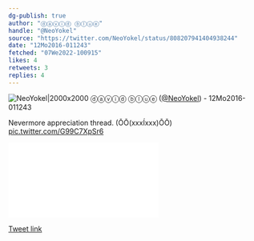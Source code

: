 ```yaml
---
dg-publish: true
author: "ⓓⓐⓥⓘⓓ ⓑⓛⓤⓔ"
handle: "@NeoYokel"
source: "https://twitter.com/NeoYokel/status/808207941404938244"
date: "12Mo2016-011243"
fetched: "07We2022-100915"
likes: 4
retweets: 3
replies: 4
---
```

![NeoYokel|2000x2000](media/48932450-xKb_gcmr_normal.jpg)
ⓓⓐⓥⓘⓓ ⓑⓛⓤⓔ ([@NeoYokel](https://twitter.com/NeoYokel)) - 12Mo2016-011243

Nevermore appreciation thread. (ŌŌ(xxxÍxxx)ŌŌ) [pic.twitter.com/G99C7XpSr6](https://twitter.com/HypnoHunk/status/808207941404938244/photo/1)

![3_808207938930229249](/img/user/media/3_808207938930229249.jpg.md)

[Tweet link](https://twitter.com/NeoYokel/status/808207941404938244)